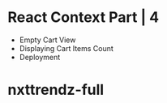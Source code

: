# React Context Part | 4

- Empty Cart View
- Displaying Cart Items Count
- Deployment
# nxttrendz-full
